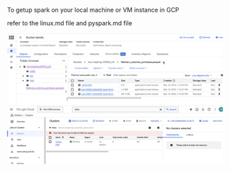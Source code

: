 To getup spark on your local machine or VM instance in GCP 

refer to the linux.md file and pyspark.md file 

![Parquet-GCP](https://github.com/sara-soomro/Project/blob/main/spark/CSV-Parquet.png)
![Project Overview](https://github.com/sara-soomro/Project/blob/main/spark/cluster.png)
